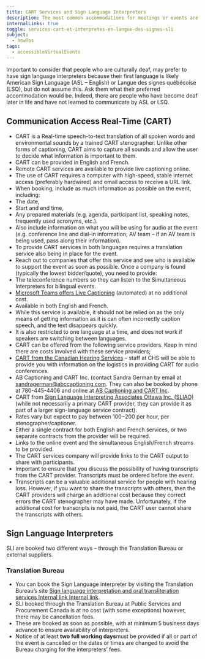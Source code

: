 ```yaml
---
title: CART Services and Sign Language Interpreters
description: The most common accommodations for meetings or events are computer-assisted real-time translation (CART) and sign language interpretation services (<abbr>SLI</abbr>).
internalLinks: true
toggle: services-cart-et-interpretes-en-langue-des-signes-sli
subject:
  - howTos
tags:
  - accessibleVirtualEvents
---
```


Important to consider that people who are culturally deaf, may prefer to have sign language interpreters because their first language is likely American Sign Language (<abbr>ASL</abbr> – English) or Langue des signes québécoise (<abbr>LSQ</abbr>), but do not assume this. Ask them what their preferred accommodation would be. Indeed, there are people who have become deaf later in life and have not learned to communicate by ASL or LSQ.

## Communication Access Real-Time (CART)

- CART is a Real-time speech-to-text translation of all spoken words and environmental sounds by a trained CART stenographer. Unlike other forms of captioning, CART aims to capture all sounds and allow the user to decide what information is important to them.
- CART can be provided in English and French.
- Remote CART services are available to provide live captioning online.
- The use of CART requires a computer with high-speed, stable internet access (preferably hardwired) and email access to receive a URL link.
- When booking, include as much information as possible on the event, including:
- The date,
- Start and end time,
- Any prepared materials (e.g. agenda, participant list, speaking notes, frequently used acronyms, etc.).
- Also include information on what you will be using for audio at the event (e.g. conference line and dial-in information; AV team – if an AV team is being used, pass along their information).
- To provide CART services in both languages requires a translation service also being in place for the event.
- Reach out to companies that offer this service and see who is available to support the event as soon as possible. Once a company is found (typically the lowest bidder/quote), you need to provide:
- The teleconference numbers so they can listen to the Simultaneous Interpreters for bilingual events.
- [Microsoft Teams offers Live Captioning](https://support.microsoft.com/en-us/office/use-live-captions-in-a-teams-meeting-4be2d304-f675-4b57-8347-cbd000a21260) (automated) at no additional cost.
- Available in both English and French.
- While this service is available, it should not be relied on as the only means of getting information as it is can often incorrectly caption speech, and the text disappears quickly.
- It is also restricted to one language at a time, and does not work if speakers are switching between languages.
- CART can be offered from the following service providers. Keep in mind there are costs involved with these service providers;
- [CART from the Canadian Hearing Services](https://www.chs.ca/service/captioning-services) – staff at CHS will be able to provide you with information on the logistics in providing CART for audio conferences.
- AB Captioning and CART Inc. (contact Sandra German by email at [sandragerman@abccaptioning.com](mailto:sandragerman@abccaptioning.com). They can also be booked by phone at 780-445-4406 and online at [AB Captioning and CART Inc](https://www.abcaptioning.com/book-a-cart-captioner).
- CART from [Sign Language Interpreting Associates Ottawa Inc. (SLIAO)](mailto:https://sliao.ca/services/) (while not necessarily a primary CART provider, they can provide it as part of a larger sign-language service contract).
- Rates vary but expect to pay between $100-$200 per hour, per stenographer/captioner.
- Either a single contract for both English and French services, or two separate contracts from the provider will be required.
- Links to the online event and the simultaneous English/French streams to be provided.
- The CART services company will provide links to the CART output to share with participants.
- Important to ensure that you discuss the possibility of having transcripts from the CART provider. Transcripts must be ordered before the event.
- Transcripts can be a valuable additional service for people with hearing loss. However, if you want to share the transcripts with others, then the CART providers will charge an additional cost because they correct errors the CART stenographer may have made. Unfortunately, if the additional cost for transcripts is not paid, the CART user cannot share the transcripts with others.

## Sign Language Interpreters

SLI are booked two different ways – through the Translation Bureau or external suppliers.

### Translation Bureau

- You can book the Sign Language interpreter by visiting the Translation Bureau’s site [Sign language interpretation and oral transliteration services Internal link<span class="fas fa-external-link-square-alt mrgn-lft-sm mrgn-rght-sm" aria-hidden="true"></span><span class="wb-inv"> Internal link</span>](http://gcintranet.tpsgc-pwgsc.gc.ca/bt-tb/interpretation/visuelle-visual-eng.html).
- SLI booked through the Translation Bureau at Public Services and Procurement Canada is at no cost (with some exceptions) however, there may be cancellation fees.
- These are booked as soon as possible, with at minimum 5 business days advance to ensure availability of interpreters.
- Notice of at least **two full working days**must be provided if all or part of the event is cancelled or the dates or times are changed to avoid the Bureau charging for the interpreters’ fees.
